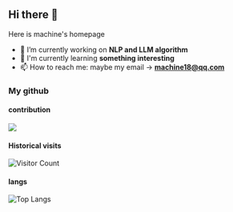 ## Hi there 👋
Here is machine's homepage
- 🔭 I’m currently working on **NLP and LLM algorithm**
- 🌱 I'm currently learning **something interesting**
- 📫 How to reach me: maybe my email -> **machine18@qq.com**


### My github

#### contribution
![](https://github-readme-stats.vercel.app/api?username=machine981&show_icons=true&theme=transparent)

#### Historical visits
![Visitor Count](https://profile-counter.glitch.me/machine981/count.svg)

#### langs 
![Top Langs](https://github-readme-stats.vercel.app/api/top-langs/?username=machine981&layout=compact&theme=tokyonight)

